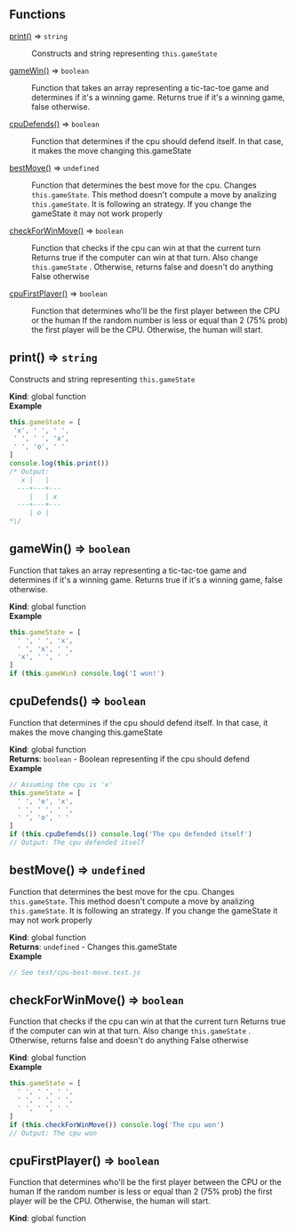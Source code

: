 ## Functions

<dl>
<dt><a href="#print">print()</a> ⇒ <code>string</code></dt>
<dd><p>Constructs and string representing <code>this.gameState</code></p>
</dd>
<dt><a href="#gameWin">gameWin()</a> ⇒ <code>boolean</code></dt>
<dd><p>Function that takes an array representing a tic-tac-toe
game and determines if it&#39;s a winning game.
Returns true if it&#39;s a winning game, false otherwise.</p>
</dd>
<dt><a href="#cpuDefends">cpuDefends()</a> ⇒ <code>boolean</code></dt>
<dd><p>Function that determines if the cpu should defend itself. In that case,
it makes the move changing this.gameState</p>
</dd>
<dt><a href="#bestMove">bestMove()</a> ⇒ <code>undefined</code></dt>
<dd><p>Function that determines the best move for the cpu.
Changes <code>this.gameState</code>. This method doesn&#39;t compute a move by analizing
<code>this.gameState</code>. It is following an strategy. If you change the gameState
it may not work properly</p>
</dd>
<dt><a href="#checkForWinMove">checkForWinMove()</a> ⇒ <code>boolean</code></dt>
<dd><p>Function that checks if the cpu can win at that the current turn
Returns true if the computer can win at that turn. Also change
<code>this.gameState</code> . Otherwise, returns false and doesn&#39;t do anything
 False otherwise</p>
</dd>
<dt><a href="#cpuFirstPlayer">cpuFirstPlayer()</a> ⇒ <code>boolean</code></dt>
<dd><p>Function that determines who&#39;ll be the first player between
the CPU or the human
If the random number is less or equal than 2 (75% prob) the
first player will be the CPU. Otherwise, the human will start.</p>
</dd>
</dl>

<a name="print"></a>

## print() ⇒ <code>string</code>
Constructs and string representing `this.gameState`

**Kind**: global function  
**Example**  
```js
this.gameState = [
 'x', ' ', ' ',
 ' ', ' ', 'x',
 ' ', 'o', ' '
]
console.log(this.print())
/* Output:
   x |   |
  ---+---+---
     |   | x
  ---+---+---
     | o |
*\/
```
<a name="gameWin"></a>

## gameWin() ⇒ <code>boolean</code>
Function that takes an array representing a tic-tac-toe
game and determines if it's a winning game.
Returns true if it's a winning game, false otherwise.

**Kind**: global function  
**Example**  
```js
this.gameState = [
  ' ', ' ', 'x',
  ' ', 'x', ' ',
  'x', ' ', ' '
]
if (this.gameWin) console.log('I won!')
```
<a name="cpuDefends"></a>

## cpuDefends() ⇒ <code>boolean</code>
Function that determines if the cpu should defend itself. In that case,
it makes the move changing this.gameState

**Kind**: global function  
**Returns**: <code>boolean</code> - Boolean representing if the cpu should defend  
**Example**  
```js
// Assuming the cpu is 'x'
this.gameState = [
  ' ', 'o', 'x',
  ' ', ' ', ' ',
  ' ', 'o', ' '
]
if (this.cpuDefends()) console.log('The cpu defended itself')
// Output: The cpu defended itself
```
<a name="bestMove"></a>

## bestMove() ⇒ <code>undefined</code>
Function that determines the best move for the cpu.
Changes `this.gameState`. This method doesn't compute a move by analizing
`this.gameState`. It is following an strategy. If you change the gameState
it may not work properly

**Kind**: global function  
**Returns**: <code>undefined</code> - Changes this.gameState  
**Example**  
```js
// See test/cpu-best-move.test.js
```
<a name="checkForWinMove"></a>

## checkForWinMove() ⇒ <code>boolean</code>
Function that checks if the cpu can win at that the current turn
Returns true if the computer can win at that turn. Also change
`this.gameState` . Otherwise, returns false and doesn't do anything
 False otherwise

**Kind**: global function  
**Example**  
```js
this.gameState = [
  ' ', ' ', ' ',
  ' ', ' ', ' ',
  ' ', ' ', ' '
]
if (this.checkForWinMove()) console.log('The cpu won')
// Output: The cpu won
```
<a name="cpuFirstPlayer"></a>

## cpuFirstPlayer() ⇒ <code>boolean</code>
Function that determines who'll be the first player between
the CPU or the human
If the random number is less or equal than 2 (75% prob) the
first player will be the CPU. Otherwise, the human will start.

**Kind**: global function  
